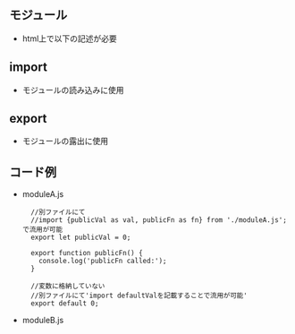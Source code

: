 ## モジュール
- html上で以下の記述が必要  
        <script type="module" src="moduleB.js"></script>

## import
- モジュールの読み込みに使用

## export
- モジュールの露出に使用

## コード例
- moduleA.js

        //別ファイルにて
        //import {publicVal as val, publicFn as fn} from './moduleA.js';で流用が可能
        export let publicVal = 0;
        
        export function publicFn() {
          console.log('publicFn called:');
        }
        
        //変数に格納していない
        //別ファイルにて'import defaultValを記載することで流用が可能'
        export default 0;

- moduleB.js

